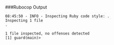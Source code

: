 ###Rubocop Output

```
08:45:50 - INFO - Inspecting Ruby code style: .
Inspecting 1 file
.

1 file inspected, no offenses detected
[1] guard(main)>
```
